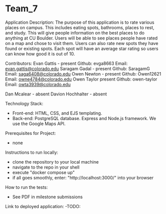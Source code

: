 # Team_7
Application Description:
  The purpose of this application is to rate various places on campus. This includes eating spots, bathrooms, places to rest, and study. This will give people
   information on the best places to do anything at CU Boulder. 
   Users will be able to see places people have rated on a map and chose to visit them. Users can also rate new spots they have found or existing spots.
   Each spot will have an average star rating so users can know how good it is out of 10.

Contributors:
  Evan Gattis - present 
    Github: evga8663
    Email: evan.gattis@colorado.edu
  Saragam Gadal - present
    Github: SaragamG
    Email: saga6408@colorado.edu
  Owen Newton - present
    Github: Owen12621
    Email: owne4784@colorado.edu
  Owen Taylor  present
    Github: owen-taylor
    Email: owta3939@colorado.edu

  Dan Mcalear - absent
  Davion Hochhalter - absent
  
Technology Stack:
  - Front-end: HTML, CSS, and EJS templating.
  - Back-end: PostgreSQL database. Express and Node.js framework. We use the Google Maps API.

Prerequisites for Project:
  - none

Instructions to run locally:
  - clone the repository to your local machine
  - navigate to the repo in your shell
  - execute "docker compose up"
  - if all goes smoothly, enter: "http://localhost:3000/" into your browser

How to run the tests:
  - See PDF in milestone submissions
  
Link to deployed application:
  -TODO:
